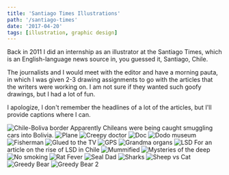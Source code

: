 ```yaml
---
title: 'Santiago Times Illustrations'
path: '/santiago-times'
date: '2017-04-20'
tags: [illustration, graphic design]
---
```


Back in 2011 I did an internship as an illustrator at the Santiago Times, which is an English-language news source in, you guessed it, Santiago, Chile.

The journalists and I would meet with the editor and have a morning pauta, in which I was given 2-3 drawing assignments to go with the articles that the writers were working on. I am not sure if they wanted such goofy drawings, but I had a lot of fun.

I apologize, I don't remember the headlines of a lot of the articles, but I'll provide captions where I can.

<img src="./images/drawing-chile-bolivia-border.jpg	" alt="Chile-Boliva border" />
Apparently Chileans were being caught smuggling cars into Bolivia.

<img src="./images/drawing-plane.jpg" alt="Plane" />

<img src="./images/drawing-creepy-doctor.jpg" alt="Creepy doctor" />

<img src="./images/drawing-doc-santiago-times.jpg" alt="Doc" />

<img src="./images/drawing-dodo-museum.jpg" alt="Dodo museum" />

<img src="./images/drawing-fisherman.jpg" alt="Fisherman" />

<img src="./images/drawing-glued-tv.jpg" alt="Glued to the TV" />

<img src="./images/drawing-gps.jpg" alt="GPS" />

<img src="./images/drawing-grandma-organs.jpg" alt="Grandma organs" />

<img src="./images/illustration-lsd.jpg" alt="LSD" />
For an article on the rise of LSD in Chile

<img src="./images/drawing-mummified.jpg" alt="Mummified" />

<img src="./images/drawing-mysteries-deep.jpg" alt="Mysteries of the deep" />

<img src="./images/drawing-no-smoking.jpg" alt="No smoking" />

<img src="./images/drawing-rat-fever.jpg" alt="Rat Fever" />

<img src="./images/drawing-seal-dad.jpg" alt="Seal Dad" />

<img src="./images/drawing-sharks.jpg" alt="Sharks" />

<img src="./images/drawing-sheep-vs-cat.jpg" alt="Sheep vs Cat" />

<img src="./images/illustration-greedy-bear.jpg" alt="Greedy Bear" />
<img src="./images/illustration-greedy-bear-2.jpg" alt="Greedy Bear 2" />
